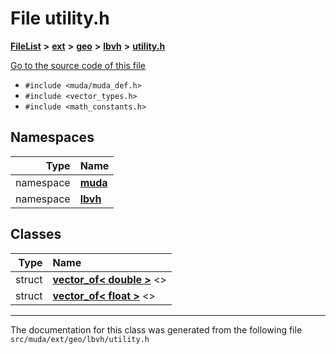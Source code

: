 

# File utility.h



[**FileList**](files.md) **>** [**ext**](dir_dee31a662aa40cb7fc08cb07824f4a9a.md) **>** [**geo**](dir_e05e4ae50bce28830f3a7b1d7f2eeff2.md) **>** [**lbvh**](dir_f585754cebe27fbe41288242344b0f7f.md) **>** [**utility.h**](utility_8h.md)

[Go to the source code of this file](utility_8h_source.md)



* `#include <muda/muda_def.h>`
* `#include <vector_types.h>`
* `#include <math_constants.h>`













## Namespaces

| Type | Name |
| ---: | :--- |
| namespace | [**muda**](namespacemuda.md) <br> |
| namespace | [**lbvh**](namespacemuda_1_1lbvh.md) <br> |


## Classes

| Type | Name |
| ---: | :--- |
| struct | [**vector\_of&lt; double &gt;**](structmuda_1_1lbvh_1_1vector__of_3_01double_01_4.md) &lt;&gt;<br> |
| struct | [**vector\_of&lt; float &gt;**](structmuda_1_1lbvh_1_1vector__of_3_01float_01_4.md) &lt;&gt;<br> |



















































------------------------------
The documentation for this class was generated from the following file `src/muda/ext/geo/lbvh/utility.h`

